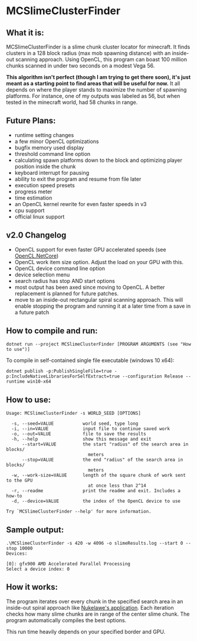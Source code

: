 # MCSlimeClusterFinder
## What it is:
MCSlimeClusterFinder is a slime chunk cluster locator for minecraft. It finds clusters in a 128 block radius (max mob spawning distance) with an inside-out scanning approach. Using OpenCL, this program can boast 100 million chunks scanned in under two seconds on a modest Vega 56.

**This algorithm isn't perfect (though I am trying to get there soon), it's just meant as a starting point to find areas that will be useful for now.** It all depends on where the player stands to maximize the number of spawning platforms. For instance, one of my outputs was labeled as 56, but when tested in the minecraft world, had 58 chunks in range.

## Future Plans:
* runtime setting changes
* a few minor OpenCL optimizations
* bugfix memory used display
* threshold command line option
* calculating spawn platforms down to the block and optimizing player position inside the chunk
* keyboard interrupt for pausing
* ability to exit the program and resume from file later
* execution speed presets
* progress meter
* time estimation
* an OpenCL kernel rewrite for even faster speeds in v3
* cpu support
* official linux support

## v2.0 Changelog
* OpenCL support for even faster GPU accelerated speeds (see [OpenCL.NetCore](https://github.com/FracturedCodes/OpenCL.NetCore))
* OpenCL work item size option. Adjust the load on your GPU with this.
* OpenCL device command line option
* device selection menu
* search radius has stop AND start options
* most output has been axed since moving to OpenCL. A better replacement is planned for future patches.
* move to an inside-out rectangular spiral scanning approach. This will enable stopping the program and running it at a later time from a save in a future patch

## How to compile and run:
`dotnet run --project MCSlimeClusterFinder [PROGRAM ARGUMENTS (see "How to use")]`

To compile in self-contained single file executable (windows 10 x64):

`dotnet publish -p:PublishSingleFile=true -p:IncludeNativeLibrariesForSelfExtract=true --configuration Release --runtime win10-x64`

## How to use:
```
Usage: MCSlimeClusterFinder -s WORLD_SEED [OPTIONS]

  -s, --seed=VALUE           world seed, type long
  -i, --in=VALUE             input file to continue saved work
  -o, --out=VALUE            file to save the results
  -h, --help                 show this message and exit
      --start=VALUE          the start "radius" of the search area in blocks/
                               meters
      --stop=VALUE           the end "radius" of the search area in blocks/
                               meters
  -w, --work-size=VALUE      length of the square chunk of work sent to the GPU
                               at once less than 2^14
  -r, --readme               print the readme and exit. Includes a how-to
  -d, --device=VALUE         the index of the OpenCL device to use

Try `MCSlimeClusterFinder --help' for more information.
```

## Sample output:
```
.\MCSlimeClusterFinder -s 420 -w 4096 -o slimeResults.log --start 0 --stop 10000
Devices:

[0]: gfx900 AMD Accelerated Parallel Processing
Select a device index: 0
```

## How it works:
The program iterates over every chunk in the specified search area in an inside-out spiral approach like [Nukelawe's application](https://youtu.be/0KiXqqdZXbs). Each iteration checks how many slime chunks are in range of the center slime chunk. The program automatically compiles the best options.

This run time heavily depends on your specified border and GPU.
